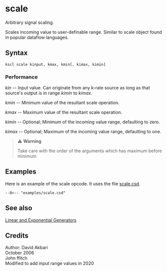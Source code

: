 <!--
id:scale
category:Signal Generators:Linear and Exponential Generators
-->
# scale
Arbitrary signal scaling.

Scales incoming value to user-definable range. Similar to scale object found in popular dataflow languages.

## Syntax
```csound-orc
kscl scale kinput, kmax, kmin[, kimax, kimin]
```

### Performance
_kin_ -- Input value. Can originate from any k-rate source as long as that source's output is in range _kimin_ to _kimax_.

_kmin_ -- Minimum value of the resultant scale operation.

_kmax_ -- Maximum value of the resultant scale operation.

_kimin_ -- Optional; Minimum of the incoming value range, defaulting to zero.

_kimax_ -- Optional; Maximum of the incoming value range, defaulting to one.
  
> :warning: **Warning**
> 
>  Take care with the order of the arguments which has maximum before minimum

## Examples
Here is an example of the scale opcode. It uses the file [scale.csd](../../examples/scale.csd).
``` csound-orc title="Example of the scale opcode." linenums="1"
--8<-- "examples/scale.csd"
```

## See also
[Linear and Exponential Generators](../../siggen/lineexp)

## Credits
Author: David Akbari  
October 2006  
John ffitch  
Modified to add input range values in 2020
